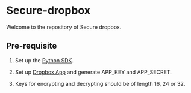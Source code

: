 Secure-dropbox
==============
Welcome to the repository of Secure dropbox.


Pre-requisite
-------------

1. Set up the [Python SDK](https://www.dropbox.com/developers/core/setup).

2. Set up [Dropbox App](https://www.dropbox.com/developers/apps) and generate APP_KEY and APP_SECRET.

3. Keys for encrypting and decrypting should be of length 16, 24 or 32.


